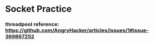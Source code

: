 # Socket Practice
### threadpool reference: https://github.com/AngryHacker/articles/issues/1#issue-369867252 
